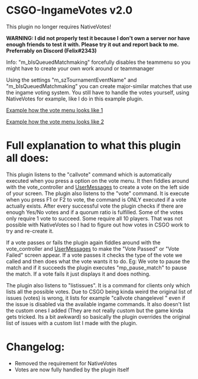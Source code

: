 # CSGO-IngameVotes v2.0

This plugin no longer requires NativeVotes!

**WARNING: I did not properly test it because I don't own a server nor have enough friends to test it with. Please try it out and report back to me. Preferrably on Discord (Felix#2343)**

Info: "m_bIsQueuedMatchmaking" forcefully disables the teammenu so you might have to create your own work around or teammanager

Using the settings "m_szTournamentEventName" and "m_bIsQueuedMatchmaking" you can create major-similar matches that use the ingame voting system. You still have to handle the votes yourself, using NativeVotes for example, like I do in this example plugin.

[Example how the vote menu looks like 1](https://cdn.discordapp.com/attachments/426980696809144321/427424569087885332/Unbenannt.PNG)

[Example how the vote menu looks like 2](https://cdn.discordapp.com/attachments/426980696809144321/427424570518142976/Unbenannt2.PNG)

# Full explanation to what this plugin all does:
This plugin listens to the "callvote" command which is automatically executed when you press a option on the vote menu. It then fiddles around with the vote_controller and [UserMessages](https://wiki.alliedmods.net/Counter-Strike:_Global_Offensive_UserMessages) to create a vote on the left side of your screen. The plugin also listens to the "vote" command. It is execute when you press F1 or F2 to vote, the command is ONLY executed if a vote actually exists. After every successful vote the plugin checks if there are enough Yes/No votes and if a quorum ratio is fulfilled. Some of the votes only require 1 vote to succeed. Some require all 10 players. That was not possible with NativeVotes so I had to figure out how votes in CSGO work to try and re-create it.

If a vote passes or fails the plugin again fiddles around with the vote_controller and [UserMessages](https://wiki.alliedmods.net/Counter-Strike:_Global_Offensive_UserMessages) to make the "Vote Passed" or "Vote Failed" screen appear. If a vote passes it checks the type of the vote we called and then does what the vote wants it to do. Eg: We vote to pause the match and if it succeeds the plugin executes "mp_pause_match" to pause the match. If a vote fails it just displays it and does nothing.

The plugin also listens to "listissues". It is a command for clients only which lists all the possible votes. Due to CSGO being kinda weird the original list of issues (votes) is wrong, it lists for example "callvote changelevel <mapname>" even if the issue is disabled via the available ingame commands. It also doesn't list the custom ones I added (They are not really custom but the game kinda gets tricked. Its a bit awkward) so basically the plugin overrides the original list of issues with a custom list I made with the plugin.

# Changelog:

- Removed the requirement for NativeVotes
- Votes are now fully handled by the plugin itself
